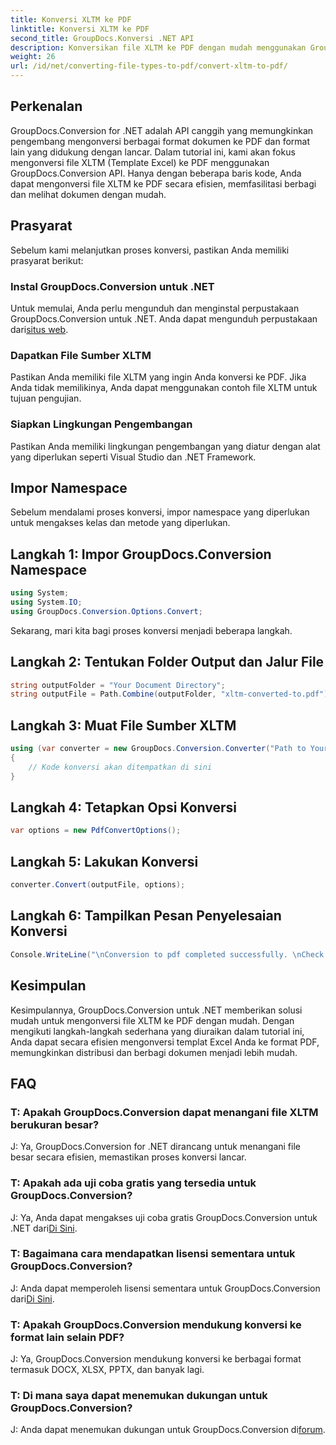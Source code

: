 ```yaml
---
title: Konversi XLTM ke PDF
linktitle: Konversi XLTM ke PDF
second_title: GroupDocs.Konversi .NET API
description: Konversikan file XLTM ke PDF dengan mudah menggunakan GroupDocs.Conversion untuk .NET. Sederhanakan proses konversi dokumen Anda.
weight: 26
url: /id/net/converting-file-types-to-pdf/convert-xltm-to-pdf/
---
```

## Perkenalan
GroupDocs.Conversion for .NET adalah API canggih yang memungkinkan pengembang mengonversi berbagai format dokumen ke PDF dan format lain yang didukung dengan lancar. Dalam tutorial ini, kami akan fokus mengonversi file XLTM (Template Excel) ke PDF menggunakan GroupDocs.Conversion API. Hanya dengan beberapa baris kode, Anda dapat mengonversi file XLTM ke PDF secara efisien, memfasilitasi berbagi dan melihat dokumen dengan mudah.
## Prasyarat
Sebelum kami melanjutkan proses konversi, pastikan Anda memiliki prasyarat berikut:
### Instal GroupDocs.Conversion untuk .NET
 Untuk memulai, Anda perlu mengunduh dan menginstal perpustakaan GroupDocs.Conversion untuk .NET. Anda dapat mengunduh perpustakaan dari[situs web](https://releases.groupdocs.com/conversion/net/).
### Dapatkan File Sumber XLTM
Pastikan Anda memiliki file XLTM yang ingin Anda konversi ke PDF. Jika Anda tidak memilikinya, Anda dapat menggunakan contoh file XLTM untuk tujuan pengujian.
### Siapkan Lingkungan Pengembangan
Pastikan Anda memiliki lingkungan pengembangan yang diatur dengan alat yang diperlukan seperti Visual Studio dan .NET Framework.

## Impor Namespace
Sebelum mendalami proses konversi, impor namespace yang diperlukan untuk mengakses kelas dan metode yang diperlukan.
## Langkah 1: Impor GroupDocs.Conversion Namespace
```csharp
using System;
using System.IO;
using GroupDocs.Conversion.Options.Convert;
```

Sekarang, mari kita bagi proses konversi menjadi beberapa langkah.
## Langkah 2: Tentukan Folder Output dan Jalur File
```csharp
string outputFolder = "Your Document Directory";
string outputFile = Path.Combine(outputFolder, "xltm-converted-to.pdf");
```
## Langkah 3: Muat File Sumber XLTM
```csharp
using (var converter = new GroupDocs.Conversion.Converter("Path to Your XLTM File"))
{
    // Kode konversi akan ditempatkan di sini
}
```
## Langkah 4: Tetapkan Opsi Konversi
```csharp
var options = new PdfConvertOptions();
```
## Langkah 5: Lakukan Konversi
```csharp
converter.Convert(outputFile, options);
```
## Langkah 6: Tampilkan Pesan Penyelesaian Konversi
```csharp
Console.WriteLine("\nConversion to pdf completed successfully. \nCheck output in {0}", outputFolder);
```

## Kesimpulan
Kesimpulannya, GroupDocs.Conversion untuk .NET memberikan solusi mudah untuk mengonversi file XLTM ke PDF dengan mudah. Dengan mengikuti langkah-langkah sederhana yang diuraikan dalam tutorial ini, Anda dapat secara efisien mengonversi templat Excel Anda ke format PDF, memungkinkan distribusi dan berbagi dokumen menjadi lebih mudah.
## FAQ
### T: Apakah GroupDocs.Conversion dapat menangani file XLTM berukuran besar?
J: Ya, GroupDocs.Conversion for .NET dirancang untuk menangani file besar secara efisien, memastikan proses konversi lancar.
### T: Apakah ada uji coba gratis yang tersedia untuk GroupDocs.Conversion?
 J: Ya, Anda dapat mengakses uji coba gratis GroupDocs.Conversion untuk .NET dari[Di Sini](https://releases.groupdocs.com/).
### T: Bagaimana cara mendapatkan lisensi sementara untuk GroupDocs.Conversion?
 J: Anda dapat memperoleh lisensi sementara untuk GroupDocs.Conversion dari[Di Sini](https://purchase.groupdocs.com/temporary-license/).
### T: Apakah GroupDocs.Conversion mendukung konversi ke format lain selain PDF?
J: Ya, GroupDocs.Conversion mendukung konversi ke berbagai format termasuk DOCX, XLSX, PPTX, dan banyak lagi.
### T: Di mana saya dapat menemukan dukungan untuk GroupDocs.Conversion?
 J: Anda dapat menemukan dukungan untuk GroupDocs.Conversion di[forum](https://forum.groupdocs.com/c/conversion/11).